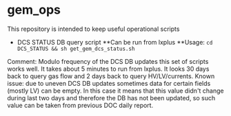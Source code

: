 # gem_ops
This repository is intended to keep useful operational scripts
* DCS STATUS DB query script
**Can be run from lxplus
**Usage:
`cd DCS_STATUS && sh get_gem_dcs_status.sh`

Comment:
Modulo frequency of the DCS DB updates this set of scripts works well. It takes about 5 minutes to run from lxplus. It looks 30 days back to query gas flow and 2 days back to query HV/LV/currents.
Known issue: due to uneven DCS DB updates sometimes data for certain fields (mostly LV) can be empty. In this case it means that this value didn't change during last two days and therefore the DB has not been updated, so such value can be taken from previous DOC daily report.
